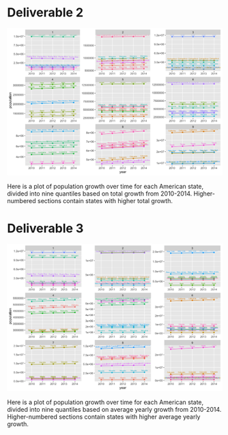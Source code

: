 # Deliverable 2

![](2.1D2)

Here is a plot of population growth over time for each American state, divided into nine quantiles based on total growth from 2010-2014. Higher-numbered sections contain states with higher total growth.

# Deliverable 3

![](2.1D3)

Here is a plot of population growth over time for each American state, divided into nine quantiles based on average yearly growth from 2010-2014. Higher-numbered sections contain states with higher average yearly growth.
